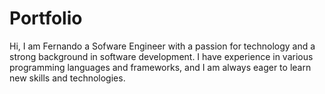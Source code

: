 # Portfolio

Hi, I am Fernando a Sofware Engineer with a passion for technology and
a strong background in software development. I have experience in various
programming languages and frameworks, and I am always eager to learn new skills
and technologies.
